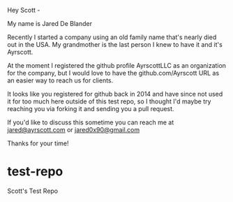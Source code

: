 Hey Scott -

My name is Jared De Blander

Recently I started a company using an old family name that's nearly died out in the USA. My grandmother is the last person I knew to have it and it's Ayrscott.

At the moment I registered the github profile AyrscottLLC as an organization for the company, but I would love to have the github.com/Ayrscott URL as an easier way to reach us for clients. 

It looks like you registered for github back in 2014 and have since not used it for too much here outside of this test repo, so I thought I'd maybe try reaching you via forking it and sending you a pull request.

If you'd like to discuss this sometime you can reach me at jared@ayrscott.com or jared0x90@gmail.com

Thanks for your time!



test-repo
=========

Scott's Test Repo
